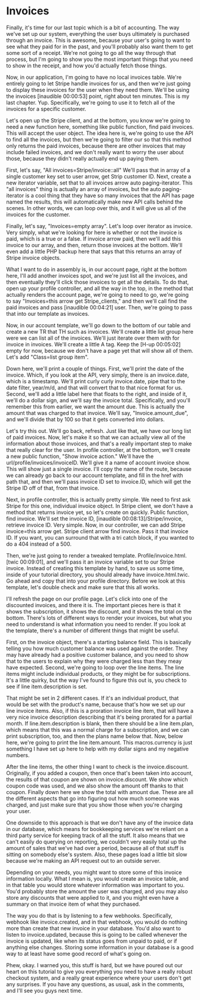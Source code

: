 # Invoices

Finally, it's time for our last topic which is a bit of accounting. The way we've set up our system, everything the user buys ultimately is purchased through an invoice. This is awesome, because your user's going to want to see what they paid for in the past, and you'll probably also want them to get some sort of a receipt. We're not going to go all the way through that process, but I'm going to show you the most important things that you need to show in the receipt, and how you'd actually fetch those things.

Now, in our application, I'm going to have no local invoices table. We're entirely going to let Stripe handle invoices for us, and then we're just going to display these invoices for the user when they need them. We'll be using the invoices [inaudible 00:00:53] point, right about ten minutes. This is my last chapter. Yup. Specifically, we're going to use it to fetch all of the invoices for a specific customer.

Let's open up the Stripe client, and at the bottom, you know we're going to need a new function here, something like public function, find paid invoices. This will accept the user object. The idea here is, we're going to use the API to find all the invoices, but then we're going to filter our so that this method only returns the paid invoices, because there are other invoices that may include failed invoices, and we don't really want to worry the user about those, because they didn't really actually end up paying them.

First, let's say, "All invoices=Stripe/invoice::all" We'll pass that in array of a single customer key set to user arrow, get Strip customer ID. Next, create a new iterator variable, set that to all invoices arrow auto paging-iterator. This "all invoices" thing is actually an array of invoices, but the auto paging-iterator is a cool thing that they have so many invoices that the API has page named the results, this will automatically make new API calls behind the scenes. In other words, we can loop over this, and it will give us all of the invoices for the customer.

Finally, let's say, "Invoices=empty array". Let's loop over iterator as invoice. Very simply, what we're looking for here is whether or not the invoice is paid, which is a true or a false. If invoice arrow paid, then we'll add this invoice to our array, and then, return those invoices at the bottom. We'll even add a little PHP backup here that says that this returns an array of Stripe invoice objects.

What I want to do in assembly is, in our account page, right at the bottom here, I'll add another invoices spot, and we're just list all the invoices, and then eventually they'll click those invoices to get all the details. To do that, open up your profile controller, and all the way in the top, in the method that actually renders the account page, we're going to need to go, we're going to say "Invoices=this arrow get Stripe_clients," and then we'll call find the paid invoices and pass [inaudible 00:04:21] user. Then, we're going to pass that into our template as invoices.

Now, in our account template, we'll go down to the bottom of our table and create a new TR that TH such as invoices. We'll create a little list group here were we can list all of the invoices. We'll just iterate over them with for invoice in invoices. We'll create a little A tag. Keep the [H-up 00:05:02] empty for now, because we don't have a page yet that will show all of them. Let's add "Class=list group item".

Down here, we'll print a couple of things. First, we'll print the date of the invoice. Which, if you look at the API, very simply, there is an invoice.date, which is a timestamp. We'll print curly curly invoice.date, pipe that to the date filter, year/m/d, and that will convert that to that nice format for us. Second, we'll add a little label here that floats to the right, and inside of it, we'll do a dollar sign, and we'll say the invoice total. Specifically, and you'll remember this from earlier, we want the amount due. This is actually the amount that was charged to that invoice. We'll say, "Invoice.amount_due", and we'll divide that by 100 so that it gets converted into dollars.

Let's try this out. We'll go back, refresh. Just like that, we have our long list of paid invoices. Now, let's make it so that we can actually view all of the information about those invoices, and that's a really important step to make that really clear for the user. In profile controller, at the bottom, we'll create a new public function, "Show invoice action." We'll have the url/profile/invoices/invoiceID. We'll give it a name of account invoice show. This will show just a single invoice. I'll copy the name of the route, because we can already go back to our account template, and fill in the href with path that, and then we'll pass invoice ID set to invoice.ID, which will get the Stripe ID off of that, from that invoice.

Next, in profile controller, this is actually pretty simple. We need to first ask Stripe for this one, individual invoice object. In Stripe client, we don't have a method that returns invoice yet, so let's create on quickly. Public function, find invoice. We'll set the invoice ID, [inaudible 00:08:13]/Stripe/invoice, retrieve invoice ID. Very simple. Now, in our controller, we can add Stripe invoice=this arrow get. Stripe client arrow find invoice. Pass it that invoice ID. If you want, you can surround that with a tri catch block, if you wanted to do a 404 instead of a 500.

Then, we're just going to render a tweaked template. Profile/invoice.html.[twic 00:09:01], and we'll pass it an invoice variable set to our Stripe invoice. Instead of creating this template by hand, to save us some time, inside of your tutorial directory, you should already have invoice.html.twic. Go ahead and copy that into your profile directory. Before we look at this template, let's double check and make sure that this all works.

I'll refresh the page on our profile page. Let's click into one of the discounted invoices, and there it is. The important pieces here is that it shows the subscription, it shows the discount, and it shows the total on the bottom. There's lots of different ways to render your invoices, but what you need to understand is what information you need to render. If you look at the template, there's a number of different things that might be useful.

First, on the invoice object, there's a starting balance field. This is basically telling you how much customer balance was used against the order. They may have already had a positive customer balance, and you need to show that to the users to explain why they were charged less than they meay have expected. Second, we're going to loop over the line items. The line items might include individual products, or they might be for subscriptions. It's a little quirky, but the way I've found to figure this out is, you check to see if line item.description is set.

That might be set in 2 different cases. If it's an individual product, that would be set with the product's name, because that's how we set up our line invoice items. Also, if this is a proration invoice line item, that will have a very nice invoice description describing that it's being prorated for a partial month. If line.item.description is blank, then there should be a line item.plan, which means that this was a normal charge for a subscription, and we can print subscription, too, and then the plans name below that. Now, below here, we're going to print the line item.amount. This macros.currency is just something I have set up here to help with my dollar signs and my negative numbers.

After the line items, the other thing I want to check is the invoice.discount. Originally, if you added a coupon, then once that's been taken into account, the results of that coupon are shown on invoice.discount. We show which coupon code was used, and we also show the amount off thanks to that coupon. Finally down here we show the total with amount due. These are all the different aspects that go into figuring out how much someone was charged, and just make sure that you show those when you're charging your user.

One downside to this approach is that we don't have any of the invoice data in our database, which means for bookkeeping services we're reliant on a third party service for keeping track of all the stuff. It also means that we can't easily do querying on reporting, we couldn't very easily total up the amount of sales that we've had over a period, because all of that stuff is sitting on somebody else's system. Also, these pages load a little bit slow because we're making an API request out to an outside server.

Depending on your needs, you might want to store some of this invoice information locally. What I mean is, you would create an invoice table, and in that table you would store whatever information was important to you. You'd probably store the amount the user was charged, and you may also store any discounts that were applied to it, and you might even have a summary on that invoice item of what they purchased.

The way you do that is by listening to a few webhooks. Specifically, webhook like invoice.created, and in that webhook, you would do nothing more than create that new invoice in your database. You'd also want to listen to invoice.updated, because this is going to be called whenever the invoice is updated, like when its status goes from unpaid to paid, or if anything else changes. Storing some information in your database is a good way to at least have some good record of what's going on.

Phew, okay. I warned you, this stuff is hard, but we have poured out our heart on this tutorial to give you everything you need to have a really robust checkout system, and a really great experience where your users don't get any surprises. If you have any questions, as usual, ask in the comments, and I'll see you guys next time.
